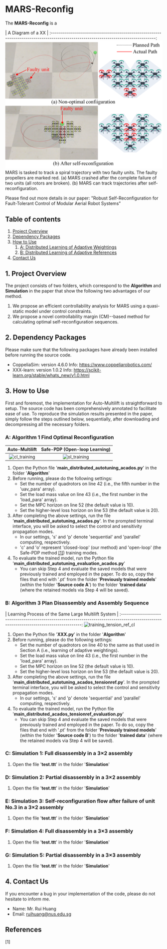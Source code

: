 # MARS-Reconfig
The **MARS-Reconfig** is a 

|                     A Diagram of a XX             |
:----------------------------------------------------------------------------------------------------------------------------------:
![diagram](https://github.com/RuiHuangNUS/MARS-Reconfig/blob/main/Picture/Fig1.png)
MARS is tasked to track a spiral trajectory with two faulty units. The faulty propellers are marked red. (a) MARS crashed after the complete failure of two units (all rotors are broken). (b) MARS can track trajectories after self-reconfiguration.

Please find out more details in our paper: "Robust Self-Reconfiguration for Fault-Tolerant Control of Modular Aerial Robot Systems" 


## Table of contents
1. [Project Overview](#project-Overview)
2. [Dependency Packages](#Dependency-Packages)
3. [How to Use](#How-to-Use)
      1. [A: Distributed Learning of Adaptive Weightings](#A-Distributed-Learning-of-Adaptive-Weightings)
      2. [B: Distributed Learning of Adaptive References](#B-Distributed-Learning-of-Adaptive-References)
4. [Contact Us](#Contact-Us)

## 1. Project Overview
The project consists of two folders, which correspond to the **Algorithm** and **Simulation** in the paper that show the following two advantages of our method.
1. We propose an efficient controllability analysis for MARS using a quasi-static model under control constraints.
2. We propose a novel controllability margin (CM)--based method for calculating optimal self-reconfiguration sequences.


## 2. Dependency Packages
Please make sure that the following packages have already been installed before running the source code.
* CoppeliaSim: version 4.6.0 Info: https://www.coppeliarobotics.com/
* XXX-learn: version 1.0.2 Info: https://scikit-learn.org/stable/whats_new/v1.0.html

## 3. How to Use
First and foremost, the implementation for Auto-Multilift is straightforward to setup. The source code has been comprehensively annotated to facilitate ease of use. To reproduce the simulation results presented in the paper, simply follow the steps outlined below, sequentially, after downloading and decompressing all the necessary folders.


### A: Algorithm 1 Find Optimal Reconfiguration
 Auto-Multilift       |      Safe-PDP (Open-loop Learning)
:---------------------------------------------------------------:|:--------------------------------------------------------------:
![cl_training](https://github.com/RCL-NUS/Auto-Multilift/assets/70559054/079f47af-ca09-4c64-84f7-152fc96fa71e) | ![ol_training](https://github.com/RCL-NUS/Auto-Multilift/assets/70559054/6762dab9-4859-454d-88d0-d64ca6a2affa)



1. Open the Python file '**main_distributed_autotuning_acados.py**' in the folder '**Algorithm**'
2. Before running, please do the following settings:
   * Set the number of quadrotors on line 42 (i.e., the fifth number in the 'uav_para' array).
   * Set the load mass value on line 43 (i.e., the first number in the 'load_para' array).
   * Set the MPC horizon on line 52 (the default value is 10).
   * Set the higher-level loss horizon on line 53 (the default value is 20).
4. After completing the above settings, run the file '**main_distributed_autotuning_acados.py**'. In the prompted terminal interface, you will be asked to select the control and sensitivity propagation modes.
   * In our settings, 's' and 'p' denote 'sequential' and 'parallel' computing, respectively.
   * 'c' and 'o' represent 'closed-loop' (our method) and 'open-loop' (the Safe-PDP method [[1]](#1)) training modes.
5. To evaluate the trained model, run the Python file '**main_distributed_autotuning_evaluation_acados.py**'
   * You can skip Step 4 and evaluate the saved models that were previously trained and employed in the paper. To do so, copy the files that end with '.pt' from the folder '**Previously trained models**' (within the folder '**Source code A**') to the folder '**trained data**' (where the retained models via Step 4 will be saved).


### B: Algorithm 3 Plan Disassembly and Assembly Sequence
|                     Learning Process of the Same Large Multilift System                                                                |
:----------------------------------------------------------------------------------------------------------------------------------------:
![training_tension_ref_cl](https://github.com/RCL-NUS/Auto-Multilift/assets/70559054/e7942afd-684f-4600-acd3-ff3710992ed6)

1. Open the Python file '**XXX.py**' in the folder '**Algorithm**'
2. Before running, please do the following settings:
   * Set the number of quadrotors on line 40 to the same as that used in Section A (i.e., learning of adaptive weightings). 
   * Set the load mass value on line 43 (i.e., the first number in the 'load_para' array).
   * Set the MPC horizon on line 52 (the default value is 10).
   * Set the higher-level loss horizon on line 53 (the default value is 20).
4. After completing the above settings, run the file '**main_distributed_autotuning_acados_tensionref.py**'. In the prompted terminal interface, you will be asked to select the control and sensitivity propagation modes.
   * In our settings, 's' and 'p' denote 'sequential' and 'parallel' computing, respectively.
5. To evaluate the trained model, run the Python file '**main_distributed_acados_tensionref_evaluation.py**'
   * You can skip Step 4 and evaluate the saved models that were previously trained and employed in the paper. To do so, copy the files that end with '.pt' from the folder '**Previously trained models**' (within the folder '**Source code B**') to the folder '**trained data**' (where the retained models via Step 4 will be saved).

### C: Simulation 1: Full disassembly in a 3×2 assembly
1. Open the file '**test.ttt**' in the folder '**Simulation**'

### D: Simulation 2: Partial disassembly in a 3×2 assembly
1. Open the file '**test.ttt**' in the folder '**Simulation**'

### E: Simulation 3: Self-reconfiguration flow after failure of unit No.3 in a 3×2 assembly
1. Open the file '**test.ttt**' in the folder '**Simulation**'

### F: Simulation 4: Full disassembly in a 3×3 assembly
1. Open the file '**test.ttt**' in the folder '**Simulation**'

### G: Simulation 5: Partial disassembly in a 3×3 assembly
1. Open the file '**test.ttt**' in the folder '**Simulation**'

## 4. Contact Us
If you encounter a bug in your implementation of the code, please do not hesitate to inform me.
* Name: Mr. Rui Huang
* Email: ruihuang@nus.edu.sg

## References
<a id="1">[1]</a> 

